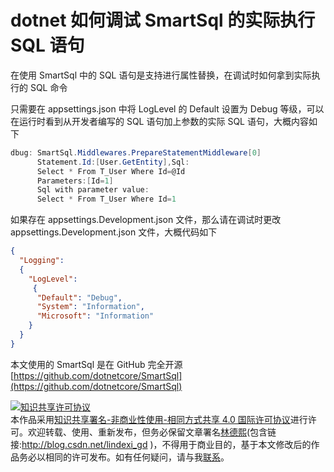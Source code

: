 # dotnet 如何调试 SmartSql 的实际执行 SQL 语句

在使用 SmartSql 中的 SQL 语句是支持进行属性替换，在调试时如何拿到实际执行的 SQL 命令

<!--more-->
<!-- 发布 -->

只需要在 appsettings.json 中将 LogLevel 的 Default 设置为 Debug 等级，可以在运行时看到从开发者编写的 SQL 语句加上参数的实际 SQL 语句，大概内容如下

```csharp
dbug: SmartSql.Middlewares.PrepareStatementMiddleware[0]
      Statement.Id:[User.GetEntity],Sql:
      Select * From T_User Where Id=@Id
      Parameters:[Id=1]
      Sql with parameter value:
      Select * From T_User Where Id=1
```


如果存在 appsettings.Development.json 文件，那么请在调试时更改 appsettings.Development.json 文件，大概代码如下

```json
{
  "Logging": 
  {
    "LogLevel":
     {
      "Default": "Debug",
      "System": "Information",
      "Microsoft": "Information"
    }
  }
}
```

本文使用的 SmartSql 是在 GitHub 完全开源 [https://github.com/dotnetcore/SmartSql](https://github.com/dotnetcore/SmartSql)

<a rel="license" href="http://creativecommons.org/licenses/by-nc-sa/4.0/"><img alt="知识共享许可协议" style="border-width:0" src="https://licensebuttons.net/l/by-nc-sa/4.0/88x31.png" /></a><br />本作品采用<a rel="license" href="http://creativecommons.org/licenses/by-nc-sa/4.0/">知识共享署名-非商业性使用-相同方式共享 4.0 国际许可协议</a>进行许可。欢迎转载、使用、重新发布，但务必保留文章署名[林德熙](http://blog.csdn.net/lindexi_gd)(包含链接:http://blog.csdn.net/lindexi_gd )，不得用于商业目的，基于本文修改后的作品务必以相同的许可发布。如有任何疑问，请与我[联系](mailto:lindexi_gd@163.com)。  
